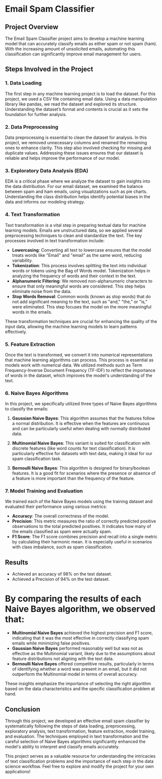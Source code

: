 # Email Spam Classifier

## Project Overview
The Email Spam Classifier project aims to develop a machine learning model that can accurately classify emails as either spam or not spam (ham). With the increasing amount of unsolicited emails, automating this classification can significantly improve email management for users.

## Steps Involved in the Project

### 1. Data Loading
The first step in any machine learning project is to load the dataset. For this project, we used a CSV file containing email data. Using a data manipulation library like pandas, we read the dataset and explored its structure. Understanding the dataset’s format and contents is crucial as it sets the foundation for further analysis.

### 2. Data Preprocessing
Data preprocessing is essential to clean the dataset for analysis. In this project, we removed unnecessary columns and renamed the remaining ones to enhance clarity. This step also involved checking for missing and duplicate values. Addressing these issues ensures that our dataset is reliable and helps improve the performance of our model.

### 3. Exploratory Data Analysis (EDA)
EDA is a critical phase where we analyze the dataset to gain insights into the data distribution. For our email dataset, we examined the balance between spam and ham emails, using visualizations such as pie charts. Understanding the class distribution helps identify potential biases in the data and informs our modeling strategy.

### 4. Text Transformation
Text transformation is a vital step in preparing textual data for machine learning models. Emails are unstructured data, so we applied several preprocessing techniques to clean and standardize the text. The key processes involved in text transformation include:

- **Lowercasing**: Converting all text to lowercase ensures that the model treats words like "Email" and "email" as the same word, reducing variability.
- **Tokenization**: This process involves splitting the text into individual words or tokens using the Bag of Words model. Tokenization helps in analyzing the frequency of words and their context in the text.
- **Alphanumeric Filtering**: We removed non-alphanumeric characters to ensure that only meaningful words are considered. This step helps eliminate noise from the data.
- **Stop Words Removal**: Common words (known as stop words) that do not add significant meaning to the text, such as "and," "the," or "is," were eliminated. This step focuses the model on the more meaningful words in the emails.

These transformation techniques are crucial for enhancing the quality of the input data, allowing the machine learning models to learn patterns effectively.

### 5. Feature Extraction
Once the text is transformed, we convert it into numerical representations that machine learning algorithms can process. This process is essential as models work with numerical data. We utilized methods such as Term Frequency-Inverse Document Frequency (TF-IDF) to reflect the importance of words in the dataset, which improves the model's understanding of the text.

### 6. Naive Bayes Algorithms
In this project, we specifically utilized three types of Naive Bayes algorithms to classify the emails: 

1. **Gaussian Naive Bayes**: This algorithm assumes that the features follow a normal distribution. It is effective when the features are continuous and can be particularly useful when dealing with normally distributed data.

2. **Multinomial Naive Bayes**: This variant is suited for classification with discrete features (like word counts for text classification). It is particularly effective for datasets with text data, making it ideal for our spam classification task.

3. **Bernoulli Naive Bayes**: This algorithm is designed for binary/boolean features. It is a good fit for scenarios where the presence or absence of a feature is more important than the frequency of the feature.

### 7. Model Training and Evaluation
We trained each of the Naive Bayes models using the training dataset and evaluated their performance using various metrics:

- **Accuracy**: The overall correctness of the model.
- **Precision**: This metric measures the ratio of correctly predicted positive observations to the total predicted positives. It indicates how many of the emails classified as spam were actually spam.
- **F1 Score**: The F1 score combines precision and recall into a single metric by calculating their harmonic mean. It is especially useful in scenarios with class imbalance, such as spam classification.

## Results
- Achieved an accuracy of 98% on the test dataset.
- Achieved a Precision of 94% on the test dataset.

# By comparing the results of each Naive Bayes algorithm, we observed that:

- **Multinomial Naive Bayes** achieved the highest precision and F1 score, indicating that it was the most effective in correctly classifying spam emails while minimizing false positives.
- **Gaussian Naive Bayes** performed reasonably well but was not as effective as the Multinomial variant, likely due to the assumptions about feature distributions not aligning with the text data.
- **Bernoulli Naive Bayes** offered competitive results, particularly in terms of identifying whether a word was present in an email, but it did not outperform the Multinomial model in terms of overall accuracy.

These insights emphasize the importance of selecting the right algorithm based on the data characteristics and the specific classification problem at hand.

## Conclusion
Through this project, we developed an effective email spam classifier by systematically following the steps of data loading, preprocessing, exploratory analysis, text transformation, feature extraction, model training, and evaluation. The techniques employed in text transformation and the careful selection of Naive Bayes algorithms significantly enhanced the model's ability to interpret and classify emails accurately.

This project serves as a valuable resource for understanding the intricacies of text classification problems and the importance of each step in the data science workflow. Feel free to explore and modify the project for your own applications!
